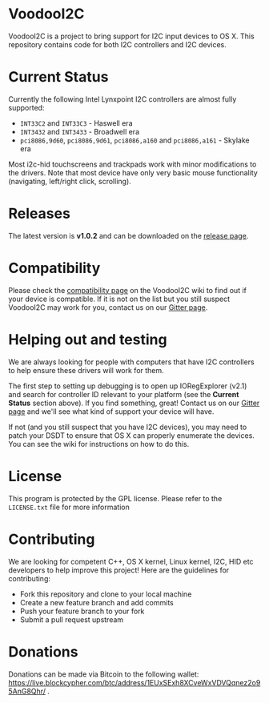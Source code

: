 # VoodooI2C

VoodooI2C is a project to bring support for I2C input devices to OS X. This repository contains code for both I2C controllers and I2C devices.

# Current Status

Currently the following Intel Lynxpoint I2C controllers are almost fully supported:
* `INT33C2` and `INT33C3` - Haswell era
* `INT3432` and `INT3433` - Broadwell era
* `pci8086,9d60`, `pci8086,9d61`, `pci8086,a160` and `pci8086,a161` - Skylake era

Most i2c-hid touchscreens and trackpads work with minor modifications to the drivers. Note that most device have only very basic mouse functionality (navigating, left/right click, scrolling).

# Releases

The latest version is **v1.0.2** and can be downloaded on the [release page](https://github.com/alexandred/VoodooI2C/releases).

# Compatibility

Please check the [compatibility page](https://github.com/alexandred/VoodooI2C/wiki/Compatibility) on the VoodooI2C wiki to find out if your device is compatible. If it is not on the list but you still suspect VoodooI2C may work for you, contact us on our [Gitter page](http://gitter.im/alexandred/VoodooI2C).

# Helping out and testing

We are always looking for people with computers that have I2C controllers to help ensure these drivers will work for them.

The first step to setting up debugging is to open up IORegExplorer (v2.1) and search for controller ID relevant to your platform (see the **Current Status** section above). If you find something, great! Contact us on our [Gitter page](http://gitter.im/alexandred/VoodooI2C) and we'll see what kind of support your device will have.

If not (and you still suspect that you have I2C devices), you may need to patch your DSDT to ensure that OS X can properly enumerate the devices. You can see the wiki for instructions on how to do this.

# License

This program is protected by the GPL license. Please refer to the `LICENSE.txt` file for more information

# Contributing

We are looking for competent C++, OS X kernel, Linux kernel, I2C, HID etc developers to help improve this project! Here are the guidelines for contributing:

* Fork this repository and clone to your local machine
* Create a new feature branch and add commits
* Push your feature branch to your fork
* Submit a pull request upstream

# Donations

Donations can be made via Bitcoin to the following wallet: https://live.blockcypher.com/btc/address/1EUxSExh8XCveWxVDVQqnez2o95AnG8Qhr/ .
